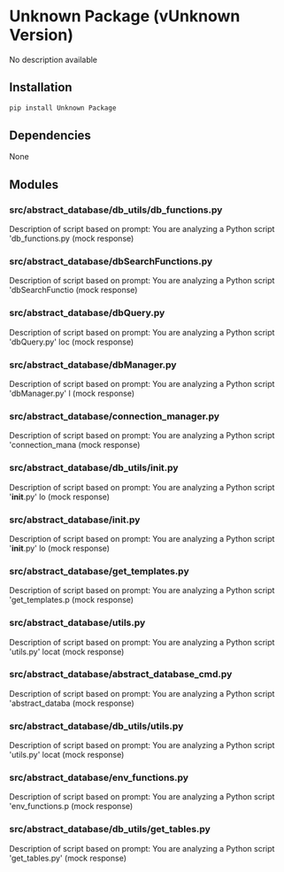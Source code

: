 # Unknown Package (vUnknown Version)

No description available

## Installation

```bash
pip install Unknown Package
```

## Dependencies

None

## Modules

### src/abstract_database/db_utils/db_functions.py

Description of script based on prompt: You are analyzing a Python script 'db_functions.py (mock response)

### src/abstract_database/dbSearchFunctions.py

Description of script based on prompt: You are analyzing a Python script 'dbSearchFunctio (mock response)

### src/abstract_database/dbQuery.py

Description of script based on prompt: You are analyzing a Python script 'dbQuery.py' loc (mock response)

### src/abstract_database/dbManager.py

Description of script based on prompt: You are analyzing a Python script 'dbManager.py' l (mock response)

### src/abstract_database/connection_manager.py

Description of script based on prompt: You are analyzing a Python script 'connection_mana (mock response)

### src/abstract_database/db_utils/__init__.py

Description of script based on prompt: You are analyzing a Python script '__init__.py' lo (mock response)

### src/abstract_database/__init__.py

Description of script based on prompt: You are analyzing a Python script '__init__.py' lo (mock response)

### src/abstract_database/get_templates.py

Description of script based on prompt: You are analyzing a Python script 'get_templates.p (mock response)

### src/abstract_database/utils.py

Description of script based on prompt: You are analyzing a Python script 'utils.py' locat (mock response)

### src/abstract_database/abstract_database_cmd.py

Description of script based on prompt: You are analyzing a Python script 'abstract_databa (mock response)

### src/abstract_database/db_utils/utils.py

Description of script based on prompt: You are analyzing a Python script 'utils.py' locat (mock response)

### src/abstract_database/env_functions.py

Description of script based on prompt: You are analyzing a Python script 'env_functions.p (mock response)

### src/abstract_database/db_utils/get_tables.py

Description of script based on prompt: You are analyzing a Python script 'get_tables.py'  (mock response)

